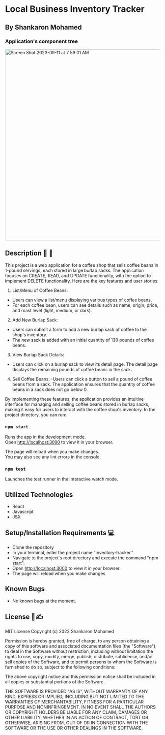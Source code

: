# Local Business Inventory Tracker

## By Shankaron Mohamed 


### Application's component tree

<img width="621" alt="Screen Shot 2023-09-11 at 7 59 01 AM" src="https://github.com/ShanaySharif/Inventory-Tracker/assets/134244781/c35f5585-2293-4016-ad8d-68341cdeb0e2">

## Description 💁 📖
This project is a web application for a coffee shop that sells coffee beans in 1-pound servings, each stored in large burlap sacks. The application focuses on CREATE, READ, and UPDATE functionality, with the option to implement DELETE functionality. Here are the key features and user stories:

1. List/Menu of Coffee Beans:

- Users can view a list/menu displaying various types of coffee beans.
- For each coffee bean, users can see details such as name, origin, price, and roast level (light, medium, or dark).

2. Add New Burlap Sack:

- Users can submit a form to add a new burlap sack of coffee to the shop's inventory.
- The new sack is added with an initial quantity of 130 pounds of coffee beans.

3. View Burlap Sack Details:
- Users can click on a burlap sack to view its detail page.
The detail page displays the remaining pounds of coffee beans in the sack.

4. Sell Coffee Beans:
-Users can click a button to sell a pound of coffee beans from a sack.
The application ensures that the quantity of coffee beans in a sack does not go below 0.

By implementing these features, the application provides an intuitive interface for managing and selling coffee beans stored in burlap sacks, making it easy for users to interact with the coffee shop's inventory.
In the project directory, you can run:

### `npm start`

Runs the app in the development mode.\
Open [http://localhost:3000](http://localhost:3000) to view it in your browser.

The page will reload when you make changes.\
You may also see any lint errors in the console.

### `npm test`

Launches the test runner in the interactive watch mode.
## Utilized Technologies

- React
- Javascript
- JSX


## Setup/Installation Requirements 💻

- Clone the repository
- In your terminal, enter the project name "inventory-tracker." 
- Navigate to the project's root directory and execute the command "npm start".
- Open [http://localhost:3000](http://localhost:3000) to view it in your browser.
- The page will reload when you make changes.


## Known Bugs

- No known bugs at the moment.

## License 📄✍

MIT License
Copyright (c) 2023 Shankaron Mohamed

Permission is hereby granted, free of charge, to any person obtaining a copy
of this software and associated documentation files (the "Software"), to deal
in the Software without restriction, including without limitation the rights
to use, copy, modify, merge, publish, distribute, sublicense, and/or sell
copies of the Software, and to permit persons to whom the Software is
furnished to do so, subject to the following conditions:

The above copyright notice and this permission notice shall be included in all
copies or substantial portions of the Software.

THE SOFTWARE IS PROVIDED "AS IS", WITHOUT WARRANTY OF ANY KIND, EXPRESS OR
IMPLIED, INCLUDING BUT NOT LIMITED TO THE WARRANTIES OF MERCHANTABILITY,
FITNESS FOR A PARTICULAR PURPOSE AND NONINFRINGEMENT. IN NO EVENT SHALL THE
AUTHORS OR COPYRIGHT HOLDERS BE LIABLE FOR ANY CLAIM, DAMAGES OR OTHER
LIABILITY, WHETHER IN AN ACTION OF CONTRACT, TORT OR OTHERWISE, ARISING FROM,
OUT OF OR IN CONNECTION WITH THE SOFTWARE OR THE USE OR OTHER DEALINGS IN THE
SOFTWARE.


